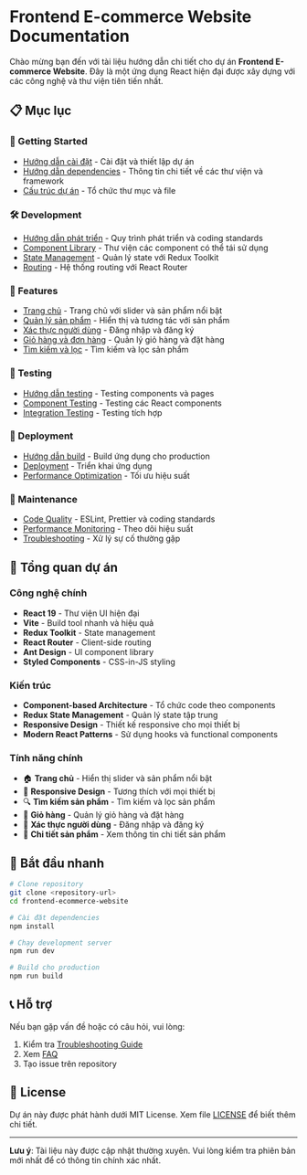 # Frontend E-commerce Website Documentation

Chào mừng bạn đến với tài liệu hướng dẫn chi tiết cho dự án **Frontend E-commerce Website**. Đây là một ứng dụng React hiện đại được xây dựng với các công nghệ và thư viện tiên tiến nhất.

## 📋 Mục lục

### 🚀 Getting Started
- [Hướng dẫn cài đặt](./installation-guide.md) - Cài đặt và thiết lập dự án
- [Hướng dẫn dependencies](./dependencies-guide.md) - Thông tin chi tiết về các thư viện và framework
- [Cấu trúc dự án](./project-structure.md) - Tổ chức thư mục và file

### 🛠️ Development
- [Hướng dẫn phát triển](./development-guide.md) - Quy trình phát triển và coding standards
- [Component Library](./components-guide.md) - Thư viện các component có thể tái sử dụng
- [State Management](./state-management-guide.md) - Quản lý state với Redux Toolkit
- [Routing](./routing-guide.md) - Hệ thống routing với React Router

### 🎨 Features
- [Trang chủ](./features/home-page.md) - Trang chủ với slider và sản phẩm nổi bật
- [Quản lý sản phẩm](./features/product-management.md) - Hiển thị và tương tác với sản phẩm
- [Xác thực người dùng](./features/authentication.md) - Đăng nhập và đăng ký
- [Giỏ hàng và đơn hàng](./features/cart-order.md) - Quản lý giỏ hàng và đặt hàng
- [Tìm kiếm và lọc](./features/search-filter.md) - Tìm kiếm và lọc sản phẩm

### 🧪 Testing
- [Hướng dẫn testing](./testing/testing-guide.md) - Testing components và pages
- [Component Testing](./testing/component-testing.md) - Testing các React components
- [Integration Testing](./testing/integration-testing.md) - Testing tích hợp

### 🚀 Deployment
- [Hướng dẫn build](./deployment/build-guide.md) - Build ứng dụng cho production
- [Deployment](./deployment/deployment-guide.md) - Triển khai ứng dụng
- [Performance Optimization](./deployment/performance-guide.md) - Tối ưu hiệu suất

### 🔧 Maintenance
- [Code Quality](./maintenance/code-quality.md) - ESLint, Prettier và coding standards
- [Performance Monitoring](./maintenance/performance-monitoring.md) - Theo dõi hiệu suất
- [Troubleshooting](./maintenance/troubleshooting.md) - Xử lý sự cố thường gặp

## 🎯 Tổng quan dự án

### Công nghệ chính
- **React 19** - Thư viện UI hiện đại
- **Vite** - Build tool nhanh và hiệu quả
- **Redux Toolkit** - State management
- **React Router** - Client-side routing
- **Ant Design** - UI component library
- **Styled Components** - CSS-in-JS styling

### Kiến trúc
- **Component-based Architecture** - Tổ chức code theo components
- **Redux State Management** - Quản lý state tập trung
- **Responsive Design** - Thiết kế responsive cho mọi thiết bị
- **Modern React Patterns** - Sử dụng hooks và functional components

### Tính năng chính
- 🏠 **Trang chủ** - Hiển thị slider và sản phẩm nổi bật
- 📱 **Responsive Design** - Tương thích với mọi thiết bị
- 🔍 **Tìm kiếm sản phẩm** - Tìm kiếm và lọc sản phẩm
- 🛒 **Giỏ hàng** - Quản lý giỏ hàng và đặt hàng
- 👤 **Xác thực người dùng** - Đăng nhập và đăng ký
- 📄 **Chi tiết sản phẩm** - Xem thông tin chi tiết sản phẩm

## 🚀 Bắt đầu nhanh

```bash
# Clone repository
git clone <repository-url>
cd frontend-ecommerce-website

# Cài đặt dependencies
npm install

# Chạy development server
npm run dev

# Build cho production
npm run build
```

## 📞 Hỗ trợ

Nếu bạn gặp vấn đề hoặc có câu hỏi, vui lòng:
1. Kiểm tra [Troubleshooting Guide](./maintenance/troubleshooting.md)
2. Xem [FAQ](./maintenance/faq.md)
3. Tạo issue trên repository

## 📄 License

Dự án này được phát hành dưới MIT License. Xem file [LICENSE](../LICENSE) để biết thêm chi tiết.

---

**Lưu ý**: Tài liệu này được cập nhật thường xuyên. Vui lòng kiểm tra phiên bản mới nhất để có thông tin chính xác nhất.
